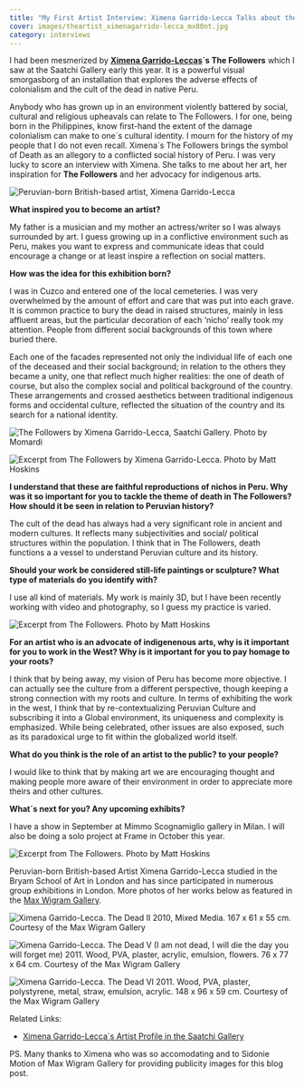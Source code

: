 ```yaml
---
title: "My First Artist Interview: Ximena Garrido-Lecca Talks about the Cult of the Dead in The Followers"
cover: images/theartist_ximenagarrido-lecca_mx80nt.jpg
category: interviews
---
```


I had been mesmerized by **[Ximena Garrido-Leccas](http://www.ximenagarridolecca.com/ "Ximena website")´s The Followers** which I saw at the Saatchi Gallery early this year. It is a powerful visual smorgasborg of an installation that explores the adverse effects of colonialism and the cult of the dead in native Peru.

Anybody who has grown up in an environment violently battered by social, cultural and religious upheavals can relate to The Followers. I for one, being born in the Philippines, know first-hand the extent of the damage colonialism can make to one´s cultural identity. I mourn for the history of my people that I do not even recall. Ximena´s The Followers brings the symbol of Death as an allegory to a conflicted social history of Peru. I was very lucky to score an interview with Ximena. She talks to me about her art, her inspiration for **The Followers** and her advocacy for indigenous arts.

![](./images/theartist_ximenagarrido-lecca_mx80nt.jpg "Peruvian-born British-based artist, Ximena Garrido-Lecca")

**What inspired you to become an artist?**

My father is a musician and my mother an actress/writer so I was always surrounded by art. I guess growing up in a conflictive environment such as Peru, makes you want to express and communicate ideas that could encourage a change or at least inspire a reflection on social matters.

**How was the idea for this exhibition born?**

I was in Cuzco and entered one of the local cemeteries. I was very overwhelmed by the amount of effort and care that was put into each grave. It is common practice to bury the dead in raised structures, mainly in less affluent areas, but the particular decoration of each ‘nicho’ really took my attention. People from different social backgrounds of this town where buried there.

Each one of the facades represented not only the individual life of each one of the deceased and their social background; in relation to the others they became a unity, one that reflect much higher realities: the one of death of course, but also the complex social and political background of the country. These arrangements and crossed aesthetics between traditional indigenous forms and occidental culture, reflected the situation of the country and its search for a national identity.

![](./images/thefollowers_ximena4_a2iffy.jpg "The Followers by Ximena Garrido-Lecca, Saatchi Gallery. Photo by Momardi")

![](./images/thefollowers_ximena5_wkf8j7.jpg "Excerpt from The Followers by Ximena Garrido-Lecca. Photo by Matt Hoskins")

**I understand that these are faithful reproductions of nichos in Peru. Why was it so important for you to tackle the theme of death in The Followers? How should it be seen in relation to Peruvian history?**

The cult of the dead has always had a very significant role in ancient and modern cultures. It reflects many subjectivities and social/ political structures within the population. I think that in The Followers, death functions a a vessel to understand Peruvian culture and its history.

**Should your work be considered still-life paintings or sculpture? What type of materials do you identify with?**

I use all kind of materials. My work is mainly 3D, but I have been recently working with video and photography, so I guess my practice is varied.

![](./images/thefollowers_ximena1_l4rbhx.jpg "Excerpt from The Followers. Photo by Matt Hoskins")

**For an artist who is an advocate of indigenenous arts, why is it important for you to work in the West? Why is it important for you to pay homage to your roots?**

I think that by being away, my vision of Peru has become more objective. I can actually see the culture from a different perspective, though keeping a strong connection with my roots and culture. In terms of exhibiting the work in the west, I think that by re-contextualizing Peruvian Culture and subscribing it into a Global environment, its uniqueness and complexity is emphasized. While being celebrated, other issues are also exposed, such as its paradoxical urge to fit within the globalized world itself.

**What do you think is the role of an artist to the public? to your people?**

I would like to think that by making art we are encouraging thought and making people more aware of their environment in order to appreciate more theirs and other cultures.

**What´s next for you? Any upcoming exhibits?**

I have a show in September at Mimmo Scognamiglio gallery in Milan. I will also be doing a solo project at Frame in October this year.

![](./images/thefollowers_ximena2_ic9vqx.jpg "Excerpt from The Followers. Photo by Matt Hoskins")

Peruvian-born British-based Artist Ximena Garrido-Lecca studied in the Bryam School of Art in London and has since participated in numerous group exhibitions in London. More photos of her works below as featured in the [Max Wigram Gallery](http://www.maxwigram.com/index.php?section=ximena_garrido_lecca&category=works "Max Wigman Gallery").

![](./images/The-Dead-II_hrkuvp.jpg "Ximena Garrido-Lecca. The Dead II 2010, Mixed Media. 167 x 61 x 55 cm. Courtesy of the Max Wigram Gallery")

![](./images/The-Dead-V-I-am-not-dead..._01_2011_jdaqmt.jpg "Ximena Garrido-Lecca. The Dead V (I am not dead, I will die the day you will forget me) 2011. Wood, PVA, plaster, acrylic, emulsion, flowers. 76 x 77 x 64 cm. Courtesy of the Max Wigram Gallery")

![](./images/Dead-VI_02_2011_eoibqw.jpg "Ximena Garrido-Lecca. The Dead VI 2011. Wood, PVA, plaster, polystyrene, metal, straw, emulsion, acrylic. 148 x 96 x 59 cm. Courtesy of the Max Wigram Gallery")

Related Links:

- [Ximena Garrido-Lecca´s Artist Profile in the Saatchi Gallery](http://www.saatchi-gallery.co.uk/artists/ximena_garrido.htm?section_name=new_britannia "Ximena at Saatchi")

PS. Many thanks to Ximena who was so accomodating and to Sidonie Motion of Max Wigram Gallery for providing publicity images for this blog post.
